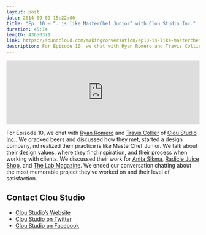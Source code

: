 ```yaml
---
layout: post
date: 2014-09-09 15:22:00
title: "Ep. 10 – “… is like MasterChef Junior” with Clou Studio Inc."
duration: 45:14
length: 43650371
link: https://soundcloud.com/makingconversation/ep10-is-like-masterchef-junior-with-clou-studio-inc
description: For Episode 10, we chat with Ryan Romero and Travis Collier of Clou Studio Inc.. We chat about how they met, started a design company, and realized the like living like the kids on MasterChef Junior.
---
```


<iframe width="100%" height="166" scrolling="no" frameborder="no" src="https://w.soundcloud.com/player/?url=https%3A//api.soundcloud.com/tracks/166995783&amp;color=ff5959&amp;auto_play=false&amp;hide_related=false&amp;show_comments=true&amp;show_user=true&amp;show_reposts=false"></iframe>

For Episode 10, we chat with [Ryan Romero](http://www.ryanromero.ca/) and [Travis Collier](https://twitter.com/traviscollier) of [Clou Studio Inc.](http://www.cloustudioinc.com/). We cracked beers and discussed how they met, started a design company, nd realized their practice is like MasterChef Junior. We talk about their design values, where they find inspiration, and their process when working with clients. We discussed their work for [Anita Sikma](http://anitasikma.com/), [Radicle Juice Shop](http://radiclejuice.com/), and [The Lab Magazine](http://thelabmagazine.com/). We ended our conversation chatting about the most memorable project they’ve worked on and their level of satisfaction.

## Contact Clou Studio
- [Clou Studio’s Website](http://www.cloustudioinc.com/)
- [Clou Studio on Twitter](https://twitter.com/Cloustudio)
- [Clou Studio on Facebook](https://www.facebook.com/ClouStudio)

